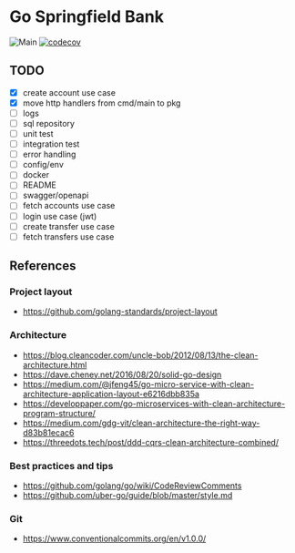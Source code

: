 # Go Springfield Bank
![Main](https://github.com/helder-jaspion/go-springfield-bank/workflows/Main/badge.svg)
[![codecov](https://codecov.io/gh/helder-jaspion/go-springfield-bank/branch/main/graph/badge.svg?token=D1Y8HWP4OB)](https://codecov.io/gh/helder-jaspion/go-springfield-bank)

## TODO
- [x] create account use case
- [x] move http handlers from cmd/main to pkg
- [ ] logs
- [ ] sql repository
- [ ] unit test
- [ ] integration test
- [ ] error handling
- [ ] config/env
- [ ] docker
- [ ] README
- [ ] swagger/openapi
- [ ] fetch accounts use case
- [ ] login use case (jwt)
- [ ] create transfer use case
- [ ] fetch transfers use case

## References
### Project layout
- https://github.com/golang-standards/project-layout

### Architecture
- https://blog.cleancoder.com/uncle-bob/2012/08/13/the-clean-architecture.html
- https://dave.cheney.net/2016/08/20/solid-go-design
- https://medium.com/@jfeng45/go-micro-service-with-clean-architecture-application-layout-e6216dbb835a
- https://developpaper.com/go-microservices-with-clean-architecture-program-structure/
- https://medium.com/gdg-vit/clean-architecture-the-right-way-d83b81ecac6
- https://threedots.tech/post/ddd-cqrs-clean-architecture-combined/

### Best practices and tips
- https://github.com/golang/go/wiki/CodeReviewComments
- https://github.com/uber-go/guide/blob/master/style.md

### Git
- https://www.conventionalcommits.org/en/v1.0.0/
